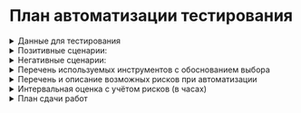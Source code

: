 # План автоматизации тестирования

<details>
<summary>Данные для тестирования</summary>

1. Открыта главная страница сервиса, нажатие на кнопку "Купить", открывается блок "Оплата по карте".
2. Открыта главная страница сервиса, нажатие на кнопку "Купить в кредит", открывается блок "Кредит по данным карты".
3. Поле "Номер карты"

- данные, состоящие из 16 цифр в формате **** **** **** ****, например 4444 4444 4444 4444

4. Поле "Месяц"

- ввод двухзначного числа (01-12), но не ранее, чем дата заполнения

5. Поле "Год"

- ввод двухзначного числа, но не ранее, чем дата заполнения (24+)

4. Поле "Владелец"

- Ввод данных на латинице в формате "ФАМИЛИЯ ИМЯ" через пробел, например, Ivanov Ivan

5. Поле "CVC"

- ввод трехзначного числа в формате (***), например, 999
  Номера карт, для тестирования:
- 4444 4444 4444 4441 - APPROVED
- 4444 4444 4444 4442 - DECLINED

</details>

<details>
<summary>Позитивные сценарии:</summary>

1. а) Успешная покупка тура картой со статусом APPROVED

- Нажать "Купить"
- Ввести в поля формы валидные данные
- Нажать "Отправить"
  Ожидаемый результат: Оплата проходит (данные об оплате появляются в базе). Появляется сообщение об успешной покупке
  тура.

  б) Успешная покупка тура в кредит картой со статусом APPROVED

- Нажать "Купить в кредит"
- Ввести в поля формы валидные данные
- Нажать "Отправить"
  Ожидаемый результат: Оплата проходит (данные об оплате появляются в базе). Появляется сообщение об успешной покупке
  тура.

</details>

<details>
<summary>Негативные сценарии:</summary>

1. Ввод не корректных данных, ожидаемый результат - ошибка;
2. Не заполнен номер карты, ожидаем результат - ошибка, поле обязательно для заполнения;
3. Не заполнен месяц, ожидаемый результат - ошибка, поле обязательно для заполнения;
4. Не заполнен год, ожидаемый результат - ошибка, поле обязательно для заполнения;
5. Не заполнен владелец, ожидаемый результат - ошибка, поле обязательно для заполнения;
6. Не заполнен код CVC, ожидаемый результат - ошибка, поле обязательно для заполнения;
7. Не корректный номер карты, ожидаемый результат - ошибка, неверный формат;
8. Срок карты истёк, ожидаемый результат - ошибка, истёк срок действия карты;
9. Не валидный месяц, ожидаемый результат - ошибка, неверный формат;
10. Не корректный месяц, ожидаемый результат - ошибка, неверный формат;
11. Не корректный год, ожидаемый результат - ошибка, неверный формат;
12. Превышен срок карты, ожидаемый результат - ошибка, неверно указан срок действия карты;
13. Не корректный владелец, ожидаемый результат - ошибка, неверный формат;
14. Короткое имя владельца, ожидаемый результат - ошибка, неверный формат;
15. Длинное имя владельца, ожидаемый результат - ошибка, неверный формат;
16. Не корректный код CVC - нули, ожидаемый результат - ошибка, неверный формат;
17. Не корректный код CVC - 2 цифры, ожидаемый результат - ошибка, неверный формат;

</details>

<details>
<summary>Перечень используемых инструментов с обоснованием выбора</summary>

1. IntelliJ IDEA - удобная среда подготовки авто-тестов;
2. Java 11 - язык программирования для написания автоматизированных тестов;
3. Gradle - инструмент управления зависимостями;
4. JUnit5 - платформа для написания авто-тестов и их запуска;
5. Selenide - очень удобен при тестировании веб-интерфейса;
6. Docker Compose - система контейнерезации. Позволит подключить базы данных MySQL и PostgresSQL;
7. Allure - фреймворк для создания наглядных отчетов о тестировании;
8. Lombok- библиотека для сокращения количества шаблонного кода, для объявления локальной переменной вместо указания
   реального типа;
9. Git - для контроля версий и совместной работы над кодом;
10. GitHub - в качестве хранилища SUT и CI;
11. Node - дополнительно установлен [Node.jc](https://nodejs.org/en/download/prebuilt-installer) с пакетным менеджером
    npm;

</details>

<details>
<summary>Перечень и описание возможных рисков при автоматизации</summary>

- Отсутствие достаточного опыта в использовании программ;
- Отсутствие документации;
- Трудности при настройке инструментов, необходимых для автоматизированного тестирования.

</details>

<details>
<summary>Интервальная оценка с учётом рисков (в часах)</summary>

- Написание плана тестирования - 5 часов;
- Подготовка тестовой среды, настройка инструментов - 15 часов;
- Написание автотестов - 30 часов;
- Прогон автотестов - 4 часа;
- Составление баг-репортов - 7 часов;
- Составление отчета о тестировании - 10 часов.

</details>

<details>
<summary>План сдачи работ</summary>

- Подготовить файлы Plan.md;
- Отправить дипломному руководителю репозиторий с проектом, включая эти файлы, расположенные в корне репозитория.

</details>